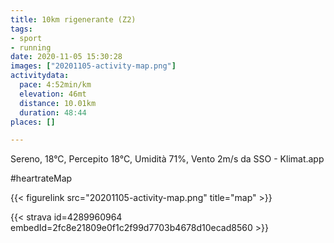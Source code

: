 ```yaml
---
title: 10km rigenerante (Z2)
tags:
- sport
- running
date: 2020-11-05 15:30:28
images: ["20201105-activity-map.png"]
activitydata:
  pace: 4:52min/km
  elevation: 46mt
  distance: 10.01km
  duration: 48:44
places: []

---
```


Sereno, 18°C, Percepito 18°C, Umidità 71%, Vento 2m/s da SSO - Klimat.app

#heartrateMap



{{< figurelink src="20201105-activity-map.png" title="map" >}}


{{< strava id=4289960964 embedId=2fc8e21809e0f1c2f99d7703b4678d10ecad8560 >}}
